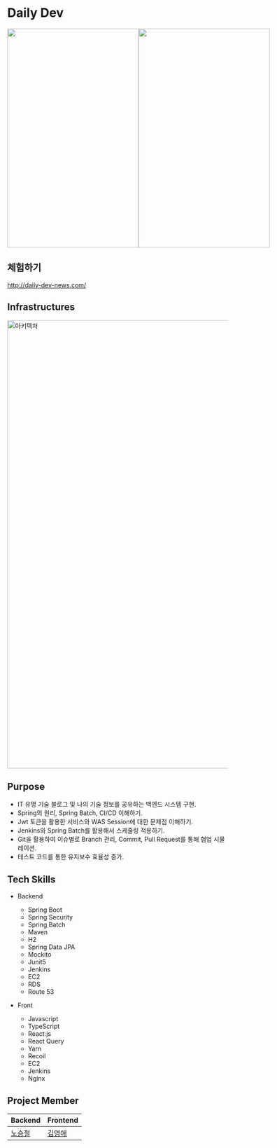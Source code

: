 # Daily Dev

<div style="display: flex">
<img src="https://user-images.githubusercontent.com/51324045/227776120-a20614dc-a7ee-42ee-af2a-ffae34c6784b.gif" width="300" height="500"/>

<img src="https://user-images.githubusercontent.com/51324045/227776270-bcefe171-7077-49b3-8801-83a8cbd4d2c4.gif" width="300" height="500"/>
</div>

## 체험하기
http://daily-dev-news.com/


## Infrastructures
<img width="1023" alt="아키텍처" src="https://github.com/TEAM-KN/daily_dev_back/assets/51324045/66bbd013-4ed9-4d73-b9a5-92b08cd57635">


## Purpose
  * IT 유명 기술 블로그 및 나의 기술 정보를 공유하는 백엔드 시스템 구현.
  * Spring의 원리, Spring Batch, CI/CD 이해하기.
  * Jwt 토큰을 활용한 서비스와 WAS Session에 대한 문제점 이해하기.
  * Jenkins와 Spring Batch를 활용해서 스케줄링 적용하기.
  * Git을 활용하여 이슈별로 Branch 관리, Commit, Pull Request를 통해 협업 시물레이션.
  * 테스트 코드를 통한 유지보수 효율성 증가.

## Tech Skills
* Backend
  * Spring Boot
  * Spring Security
  * Spring Batch
  * Maven
  * H2
  * Spring Data JPA
  * Mockito
  * Junit5
  * Jenkins
  * EC2
  * RDS
  * Route 53
    
* Front
  * Javascript
  * TypeScript
  * React.js
  * React Query
  * Yarn
  * Recoil
  * EC2
  * Jenkins
  * Nginx
 
## Project Member
|Backend|Frontend|
|------|------|
|[노승철](https://github.com/stc9606)|[김영애](https://github.com/kkomyoung)|
